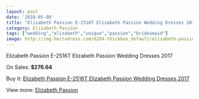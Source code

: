 ```yaml
---
layout: post
date: '2018-05-08'
title: "Elizabeth Passion E-2516T Elizabeth Passion Wedding Dresses 2017"
category: Elizabeth Passion
tags: ["wedding","elizabeth","unique","passion","bridesmaid"]
image: http://img.hectodress.com/6284-thickbox_default/elizabeth-passion-e-2516t-elizabeth-passion-wedding-dresses-2013.jpg
---
```

Elizabeth Passion E-2516T Elizabeth Passion Wedding Dresses 2017

On Sales: **$276.64**
<a href="https://www.hectodress.com/elizabeth-passion/3106-elizabeth-passion-e-2516t-elizabeth-passion-wedding-dresses-2013.html"><amp-img layout="responsive" width="600" height="600" src="//img.hectodress.com/6284-thickbox_default/elizabeth-passion-e-2516t-elizabeth-passion-wedding-dresses-2013.jpg" alt="Elizabeth Passion E-2516T Elizabeth Passion Wedding Dresses 2017 0" /></a>

Buy it: [Elizabeth Passion E-2516T Elizabeth Passion Wedding Dresses 2017](https://www.hectodress.com/elizabeth-passion/3106-elizabeth-passion-e-2516t-elizabeth-passion-wedding-dresses-2013.html "Elizabeth Passion E-2516T Elizabeth Passion Wedding Dresses 2017")

View more: [Elizabeth Passion](https://www.hectodress.com/53-elizabeth-passion "Elizabeth Passion")